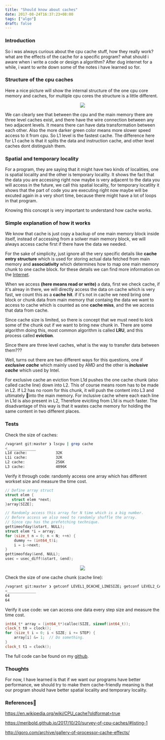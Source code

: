 ```yaml
---
title: "Should know about caches"
date: 2017-08-24T16:37:23+08:00
tags: ["algo"]
draft: false
---
```


### Introduction

So i was always curious about the cpu cache stuff, how they really work? what are the effects of the cache for a specific program? what should i aware when i write a code or design a algorithm? After dug internet for a while, i want to write down some of the notes i have learned so for.

### Structure of the cpu caches

Here a nice picture will show the internal structure of the one cpu core memory and caches, for multiple cpu cores the structure is a little different.

<div style="text-align:center"><img src ="../img/image.png" /></div>

We can clearly see that between the cpu and the main memory there are three level caches exist, and there have the wire connection between any two adjacent levels. It means there can have data transformation between each other. Also the more darker green color means more slower speed access to it from cpu. So L1 level is the fastest cache. The difference here for L1 cache is that it splits the data and instruction cache, and other level caches dont distinguish them.

### Spatial and temporary locality 

For a program, they are saying that it might have two kinds of localities, one is spatial locality and the other is temporary locality. It shows the fact that the data you are accessing right now maybe is very adjacent to the data you will access in the future, we call this spatial locality, for temporary locatlity it shows that the part of code you are executing right now maybe will be excuted again in a very short time, because there might have a lot of loops in that program.

Knowing this concept is very important to understand how cache works.

### Simple explanation of how it works

We know that cache is just copy a backup of one main memory block inside itself, instead of accessing from a solwer main memory block, we will always access cache first if there have the data we needed.

For the sake of simplicity, just ignore all the very specific details like **cache entry structure** which is used for storing actual data fetched from main memory and  **associativity** which determines how to map one main memory chunk to one cache block. for these details we can find more information on the [Internet](https://en.wikipedia.org/wiki/CPU_cache?oldformat=true). 

When we access **(here means read or write)** a data, first we check cache, if it's alreay in there, we will directly access the data on cache which is very fast, we count this as a **cache hit**. if it's not in cache we need bring one block or chunk data from main memory that containg the data we want to access to cache which is counted as one **cache miss**, and the we access that data from cache. 

Since cache size is limited, so there is concept that we must need to kick some of the chunk out if we want to bring new chunk in. There are some algorithm doing this, most   common algorithm is called **LRU**, and this process called **eviction**.

 Since there are three level caches, what is the way to transfer data between them???

Well, turns out there are two different ways for this questions, one if ___exclusive cache___ which mainly used by AMD and the other is ___inclusive cache___ which used by Intel.

For exclusive cache an eviction from L1d pushes the one cache chunk (also called cache line) down into L2. This of course means room has to be made in L2. If L2 has no room for this chunk, it will push the content into L3 and ultimately into the main memory. For inclusive cache where each each line in L1d is also present in L2, Therefore eviciting from L1d is much faster. The disadvantage of this way is that it wastes cache memory for holding the same content in two different places.

### Tests

Check the size of caches:

```bash
/vagrant git:master ❯ lscpu | grep cache
<_____________
L1d cache:             32K
L1i cache:             32K
L2 cache:              256K
L3 cache:              4096K
```

Verify it through code: randomly access one array which has different workset size and measure the time cost.

```cpp
// Define array struct
struct elem {
   struct elem *next;
}array[SIZE];

// Randomly access this array for N time which is a big number.
// Before access we also need to randomly shuffle the array.
// Since cpu has the prefetching technique.
gettimeofday(&start, NULL);
struct elem *i = array;
for (size_t n = 0; n < N; ++n) { 
    dummy += (int64_t)i;
    i = i->next;
}
gettimeofday(&end, NULL);
usec = usec_diff(&start, &end);
```

<div style="text-align:center"><img src ="../img/image-1.png" /></div>

Check the size of one cache chunk (cache line):

```bash
/vagrant git:master ❯ getconf LEVEL1_DCACHE_LINESIZE; getconf LEVEL2_CACHE_LINESIZE
<_____________
64
64
```

Verify it use code: we can access one data every step size and measure the time cost.

```cpp
int64_t* array = (int64_t*)calloc(SIZE, sizeof(int64_t));
clock_t t0 = clock();
for (size_t i = 0; i < SIZE; i += STEP) {
    array[i] &= 1;  // Do something.
}
clock_t t1 = clock();
```

The full code can be found on my [github](https://github.com/landcold7/magic-caches).

### Thoughts

For now, I have learned is that if we want our programs have better performance, we should try to make them cache-friendly meaning is that our program should have better spatial locality and temporary locality.

### References
https://en.wikipedia.org/wiki/CPU_cache?oldformat=true

https://meribold.github.io/2017/10/20/survey-of-cpu-caches/#listing-1

http://igoro.com/archive/gallery-of-processor-cache-effects/